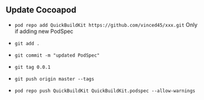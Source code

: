 ## Update Cocoapod

* `pod repo add QuickBuildKit https://github.com/vinced45/xxx.git` Only if adding new PodSpec

* `git add .`
* `git commit -m "updated PodSpec"`
* `git tag 0.0.1`
* `git push origin master --tags`
* `pod repo push QuickBuildKit QuickBuildKit.podspec --allow-warnings`
